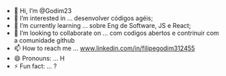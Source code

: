 - 👋 Hi, I’m @Godim23
- 👀 I’m interested in ... desenvolver códigos agéis;
- 🌱 I’m currently learning ... sobre Eng de Software, JS e React;
- 💞️ I’m looking to collaborate on ... com codigos abertos e contrinuir com a comunidade github
- 📫 How to reach me ... www.linkedin.com/in/filipegodim312455
- 😄 Pronouns: ... H
- ⚡ Fun fact: ... ?

<!---
Godim23/Godim23 is a ✨ special ✨ repository because its `README.md` (this file) appears on your GitHub profile.
You can click the Preview link to take a look at your changes.
--->
